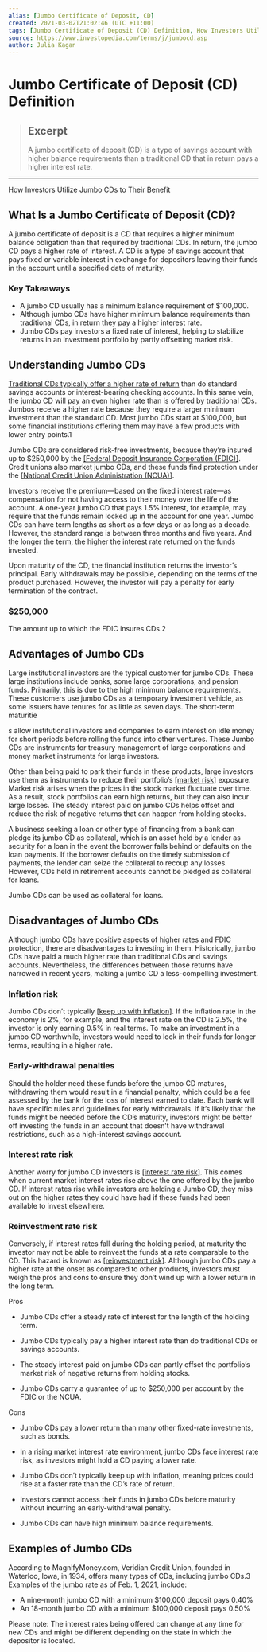 ```yaml
---
alias: [Jumbo Certificate of Deposit, CD]
created: 2021-03-02T21:02:46 (UTC +11:00)
tags: [Jumbo Certificate of Deposit (CD) Definition, How Investors Utilize Jumbo CDs to Their Benefit]
source: https://www.investopedia.com/terms/j/jumbocd.asp
author: Julia Kagan
---
```


# Jumbo Certificate of Deposit (CD) Definition

> ## Excerpt
> A jumbo certificate of deposit (CD) is a type of savings account with higher balance requirements than a traditional CD that in return pays a higher interest rate.

---

How Investors Utilize Jumbo CDs to Their Benefit
## What Is a Jumbo Certificate of Deposit (CD)?

A jumbo certificate of deposit is a CD that requires a higher minimum balance obligation than that required by traditional CDs. In return, the jumbo CD pays a higher rate of interest. A CD is a type of savings account that pays fixed or variable interest in exchange for depositors leaving their funds in the account until a specified date of maturity.

### Key Takeaways

-   A jumbo CD usually has a minimum balance requirement of $100,000.
-   Although jumbo CDs have higher minimum balance requirements than traditional CDs, in return they pay a higher interest rate.
-   Jumbo CDs pay investors a fixed rate of interest, helping to stabilize returns in an investment portfolio by partly offsetting market risk.

## Understanding Jumbo CDs

[Traditional CDs typically offer a higher rate of return](https://www.investopedia.com/best-cd-rates-4770214) than do standard savings accounts or interest-bearing checking accounts. In this same vein, the jumbo CD will pay an even higher rate than is offered by traditional CDs. Jumbos receive a higher rate because they require a larger minimum investment than the standard CD. Most jumbo CDs start at $100,000, but some financial institutions offering them may have a few products with lower entry points.1

Jumbo CDs are considered risk-free investments, because they’re insured up to $250,000 by the [[Federal Deposit Insurance Corporation (FDIC)]](https://www.investopedia.com/terms/f/fdic.asp). Credit unions also market jumbo CDs, and these funds find protection under the [[National Credit Union Administration (NCUA)]](https://www.investopedia.com/terms/n/ncua.asp).

Investors receive the premium—based on the fixed interest rate—as compensation for not having access to their money over the life of the account. A one-year jumbo CD that pays 1.5% interest, for example, may require that the funds remain locked up in the account for one year. Jumbo CDs can have term lengths as short as a few days or as long as a decade. However, the standard range is between three months and five years. And the longer the term, the higher the interest rate returned on the funds invested.

Upon maturity of the CD, the financial institution returns the investor’s principal. Early withdrawals may be possible, depending on the terms of the product purchased. However, the investor will pay a penalty for early termination of the contract.

### $250,000

The amount up to which the FDIC insures CDs.2

## Advantages of Jumbo CDs

Large institutional investors are the typical customer for jumbo CDs. These large institutions include banks, some large corporations, and pension funds. Primarily, this is due to the high minimum balance requirements. These customers use jumbo CDs as a temporary investment vehicle, as some issuers have tenures for as little as seven days. The short-term maturitie

s allow institutional investors and companies to earn interest on idle money for short periods before rolling the funds into other ventures. These Jumbo CDs are instruments for treasury management of large corporations and money market instruments for large investors.

Other than being paid to park their funds in these products, large investors use them as instruments to reduce their portfolio’s [[market risk]](https://www.investopedia.com/terms/m/marketrisk.asp) exposure. Market risk arises when the prices in the stock market fluctuate over time. As a result, stock portfolios can earn high returns, but they can also incur large losses. The steady interest paid on jumbo CDs helps offset and reduce the risk of negative returns that can happen from holding stocks.

A business seeking a loan or other type of financing from a bank can pledge its jumbo CD as collateral, which is an asset held by a lender as security for a loan in the event the borrower falls behind or defaults on the loan payments. If the borrower defaults on the timely submission of payments, the lender can seize the collateral to recoup any losses. However, CDs held in retirement accounts cannot be pledged as collateral for loans.

Jumbo CDs can be used as collateral for loans.

## Disadvantages of Jumbo CDs

Although jumbo CDs have positive aspects of higher rates and FDIC protection, there are disadvantages to investing in them. Historically, jumbo CDs have paid a much higher rate than traditional CDs and savings accounts. Nevertheless, the differences between those returns have narrowed in recent years, making a jumbo CD a less-compelling investment.

### Inflation risk

Jumbo CDs don’t typically [[keep up with inflation]](https://www.investopedia.com/articles/investing/122215/cds-vs-inflation-are-they-keeping.asp). If the inflation rate in the economy is 2%, for example, and the interest rate on the CD is 2.5%, the investor is only earning 0.5% in real terms. To make an investment in a jumbo CD worthwhile, investors would need to lock in their funds for longer terms, resulting in a higher rate.

### Early-withdrawal penalties

Should the holder need these funds before the jumbo CD matures, withdrawing them would result in a financial penalty, which could be a fee assessed by the bank for the loss of interest earned to date. Each bank will have specific rules and guidelines for early withdrawals. If it’s likely that the funds might be needed before the CD’s maturity, investors might be better off investing the funds in an account that doesn’t have withdrawal restrictions, such as a high-interest savings account.

### Interest rate risk

Another worry for jumbo CD investors is [[interest rate risk]](https://www.investopedia.com/terms/i/interestraterisk.asp). This comes when current market interest rates rise above the one offered by the jumbo CD. If interest rates rise while investors are holding a Jumbo CD, they miss out on the higher rates they could have had if these funds had been available to invest elsewhere.

### Reinvestment rate risk

Conversely, if interest rates fall during the holding period, at maturity the investor may not be able to reinvest the funds at a rate comparable to the CD. This hazard is known as [[reinvestment risk]](https://www.investopedia.com/terms/r/reinvestmentrisk.asp). Although jumbo CDs pay a higher rate at the onset as compared to other products, investors must weigh the pros and cons to ensure they don’t wind up with a lower return in the long term.

Pros

-   Jumbo CDs offer a steady rate of interest for the length of the holding term.
    
-   Jumbo CDs typically pay a higher interest rate than do traditional CDs or savings accounts.
    
-   The steady interest paid on jumbo CDs can partly offset the portfolio’s market risk of negative returns from holding stocks.
    
-   Jumbo CDs carry a guarantee of up to $250,000 per account by the FDIC or the NCUA.
    

Cons

-   Jumbo CDs pay a lower return than many other fixed-rate investments, such as bonds.
    
-   In a rising market interest rate environment, jumbo CDs face interest rate risk, as investors might hold a CD paying a lower rate.
    
-   Jumbo CDs don’t typically keep up with inflation, meaning prices could rise at a faster rate than the CD’s rate of return.
    
-   Investors cannot access their funds in jumbo CDs before maturity without incurring an early-withdrawal penalty.
    
-   Jumbo CDs can have high minimum balance requirements.
    

## Examples of Jumbo CDs

According to MagnifyMoney.com, Veridian Credit Union, founded in Waterloo, Iowa, in 1934, offers many types of CDs, including jumbo CDs.3 Examples of the jumbo rate as of Feb. 1, 2021, include:

-   A nine-month jumbo CD with a minimum $100,000 deposit pays 0.40%
-   An 18-month jumbo CD with a minimum $100,000 deposit pays 0.50%

Please note: The interest rates being offered can change at any time for new CDs and might be different depending on the state in which the depositor is located.
